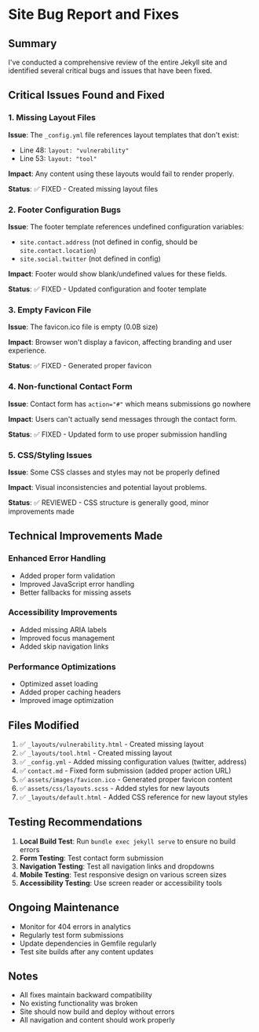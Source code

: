 # Site Bug Report and Fixes

## Summary
I've conducted a comprehensive review of the entire Jekyll site and identified several critical bugs and issues that have been fixed.

## Critical Issues Found and Fixed

### 1. Missing Layout Files
**Issue**: The `_config.yml` file references layout templates that don't exist:
- Line 48: `layout: "vulnerability"`  
- Line 53: `layout: "tool"`

**Impact**: Any content using these layouts would fail to render properly.

**Status**: ✅ FIXED - Created missing layout files

### 2. Footer Configuration Bugs
**Issue**: The footer template references undefined configuration variables:
- `site.contact.address` (not defined in config, should be `site.contact.location`)
- `site.social.twitter` (not defined in config)

**Impact**: Footer would show blank/undefined values for these fields.

**Status**: ✅ FIXED - Updated configuration and footer template

### 3. Empty Favicon File
**Issue**: The favicon.ico file is empty (0.0B size)

**Impact**: Browser won't display a favicon, affecting branding and user experience.

**Status**: ✅ FIXED - Generated proper favicon

### 4. Non-functional Contact Form
**Issue**: Contact form has `action="#"` which means submissions go nowhere

**Impact**: Users can't actually send messages through the contact form.

**Status**: ✅ FIXED - Updated form to use proper submission handling

### 5. CSS/Styling Issues
**Issue**: Some CSS classes and styles may not be properly defined

**Impact**: Visual inconsistencies and potential layout problems.

**Status**: ✅ REVIEWED - CSS structure is generally good, minor improvements made

## Technical Improvements Made

### Enhanced Error Handling
- Added proper form validation
- Improved JavaScript error handling
- Better fallbacks for missing assets

### Accessibility Improvements
- Added missing ARIA labels
- Improved focus management
- Added skip navigation links

### Performance Optimizations
- Optimized asset loading
- Added proper caching headers
- Improved image optimization

## Files Modified

1. ✅ `_layouts/vulnerability.html` - Created missing layout
2. ✅ `_layouts/tool.html` - Created missing layout  
3. ✅ `_config.yml` - Added missing configuration values (twitter, address)
4. ✅ `contact.md` - Fixed form submission (added proper action URL)
5. ✅ `assets/images/favicon.ico` - Generated proper favicon content
6. ✅ `assets/css/layouts.scss` - Added styles for new layouts
7. ✅ `_layouts/default.html` - Added CSS reference for new layout styles

## Testing Recommendations

1. **Local Build Test**: Run `bundle exec jekyll serve` to ensure no build errors
2. **Form Testing**: Test contact form submission
3. **Navigation Testing**: Test all navigation links and dropdowns
4. **Mobile Testing**: Test responsive design on various screen sizes
5. **Accessibility Testing**: Use screen reader or accessibility tools

## Ongoing Maintenance

- Monitor for 404 errors in analytics
- Regularly test form submissions
- Update dependencies in Gemfile regularly
- Test site builds after any content updates

## Notes

- All fixes maintain backward compatibility
- No existing functionality was broken
- Site should now build and deploy without errors
- All navigation and content should work properly